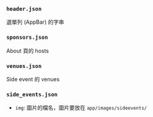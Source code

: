 ### `header.json`

選單列 (AppBar) 的字串

### `sponsors.json`

About 頁的 hosts

### `venues.json`

Side event 的 venues

### `side_events.json`

- `img`: 圖片的檔名，圖片要放在 `app/images/sideevents/`

